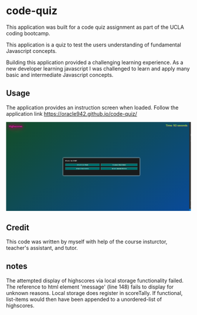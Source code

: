 # code-quiz

This application was built for a code quiz assignment as part of the UCLA coding bootcamp.

This application is a quiz to test the users understanding of fundamental Javascript concepts. 

Building this application provided a challenging learning experience. As a new developer learning javascript I was challenged to learn and apply many basic and intermediate Javascript concepts.

## Usage

The application provides an instruction screen when loaded. Follow the application link https://oracle942.github.io/code-quiz/

![application screenshot](/screenshot.PNG)


## Credit

This code was written by myself with help of the course insturctor, teacher's assistant, and tutor.


## notes

The attempted display of highscores via local storage functionality failed. The reference to html element 'message' (line 148) fails to display for unknown reasons. Local storage does register in scoreTally. If functional, list-items would then have been appended to a unordered-list of highscores. 
